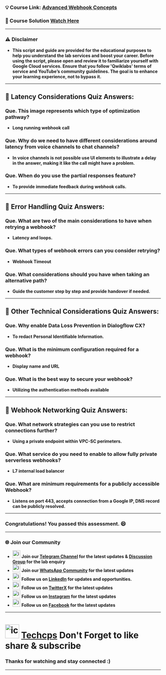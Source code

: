 
### 💡 Course Link: [Advanced Webhook Concepts](https://www.cloudskillsboost.google/paths/371/course_templates/1098?utm_source=qwiklabs&utm_medium=lp&utm_campaign=arcade24)

### 🚀 Course Solution [Watch Here](https://youtu.be/Ms9MrSp4t_0)

---
### ⚠️ Disclaimer
- **This script and guide are provided for  the educational purposes to help you understand the lab services and boost your career. Before using the script, please open and review it to familiarize yourself with Google Cloud services. Ensure that you follow 'Qwiklabs' terms of service and YouTube’s community guidelines. The goal is to enhance your learning experience, not to bypass it.**
---

## 🚨 Latency Considerations Quiz Answers:

### Que. This image represents which type of optimization pathway?
- **Long running webhook call**

### Que. Why do we need to have different considerations around latency from voice channels to chat channels?
- **In voice channels is not possible use UI elements to illustrate a delay in the answer, making it like the call might have a problem.**

### Que. When do you use the partial responses feature?
- **To provide immediate feedback during webhook calls.**
---

## 🚨 Error Handling Quiz Answers:

### Que. What are two of the main considerations to have when retrying a webhook?
- **Latency and loops.**

### Que. What types of webhook errors can you consider retrying?
- **Webhook Timeout**

### Que. What considerations should you have when taking an alternative path?
- **Guide the customer step by step and provide handover if needed.**
---


## 🚨 Other Technical Considerations Quiz Answers:

### Que. Why enable Data Loss Prevention in Dialogflow CX?
- **To redact Personal Identifiable Information.**

### Que. What is the minimum configuration required for a webhook?
- **Display name and URL**

### Que. What is the best way to secure your webhook?
- **Utilizing the authentication methods available**
---

## 🚨 Webhook Networking Quiz Answers:

### Que. What network strategies can you use to restrict connections further?
- **Using a private endpoint within VPC-SC perimeters.**

### Que. What service do you need to enable to allow fully private serverless webhooks?
- **L7 internal load balancer**

### Que. What are minimum requirements for a publicly accessible Webhook?
- **Listens on port 443, accepts connection from a Google IP, DNS record can be publicly resolved.**

---
### Congratulations! You passed this assessment. 😄
---

### 🌐 Join our Community

- <img src="https://github.com/user-attachments/assets/a4a4b767-151c-461d-bca1-da6d4c0cd68a" alt="icon" width="25" height="25"> **Join our [Telegram Channel](https://t.me/Techcps) for the latest updates & [Discussion Group](https://t.me/Techcpschat) for the lab enquiry**
- <img src="https://github.com/user-attachments/assets/aa10b8b2-5424-40bc-8911-7969f29f6dae" alt="icon" width="25" height="25"> **Join our [WhatsApp Community](https://whatsapp.com/channel/0029Va9nne147XeIFkXYv71A) for the latest updates**
- <img src="https://github.com/user-attachments/assets/b9da471b-2f46-4d39-bea9-acdb3b3a23b0" alt="icon" width="25" height="25"> **Follow us on [LinkedIn](https://www.linkedin.com/company/techcps/) for updates and opportunities.**
- <img src="https://github.com/user-attachments/assets/a045f610-775d-432a-b171-97a2d19718e2" alt="icon" width="25" height="25"> **Follow us on [TwitterX](https://twitter.com/Techcps_/) for the latest updates**
- <img src="https://github.com/user-attachments/assets/84e23456-7ed3-402a-a8a9-5d2fb5b44849" alt="icon" width="25" height="25"> **Follow us on [Instagram](https://instagram.com/techcps/) for the latest updates**
- <img src="https://github.com/user-attachments/assets/fc77ddc4-5b3b-42a9-a8da-e5561dce0c70" alt="icon" width="25" height="25"> **Follow us on [Facebook](https://facebook.com/techcps/) for the latest updates**

---

# <img src="https://github.com/user-attachments/assets/6ee41001-c795-467c-8d96-06b56c246b9c" alt="icon" width="45" height="45"> [Techcps](https://www.youtube.com/@techcps) Don't Forget to like share & subscribe

### Thanks for watching and stay connected :)
---
